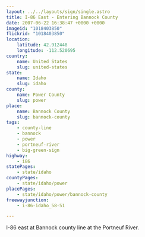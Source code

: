 ```yaml
---
layout: ../../layouts/sign/single.astro
title: I-86 East - Entering Bannock County
date: 2007-06-22 16:38:47 +0000 +0000
imageid: "1018403850"
flickrid: "1018403850"
location:
    latitude: 42.912448
    longitude: -112.520695
country:
    name: United States
    slug: united-states
state:
    name: Idaho
    slug: idaho
county:
    name: Power County
    slug: power
place:
    name: Bannock County
    slug: bannock-county
tags:
    - county-line
    - bannock
    - power
    - portneuf-river
    - big-green-sign
highway:
    - i86
statePages:
    - state/idaho
countyPages:
    - state/idaho/power
placePages:
    - state/idaho/power/bannock-county
freewayjunction:
    - i-86-idaho_58-51

---
```

I-86 east at Bannock county line at the Portneuf River.